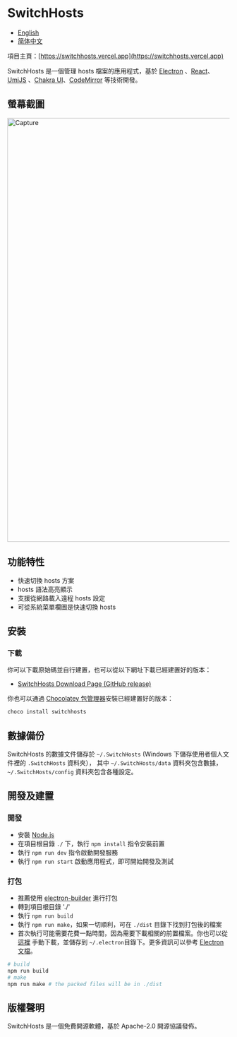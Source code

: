 # SwitchHosts

- [English](README.md)
- [简体中文](README.zh_hans.md)

項目主頁：[https://switchhosts.vercel.app](https://switchhosts.vercel.app)

SwitchHosts 是一個管理 hosts 檔案的應用程式，基於 [Electron](http://electron.atom.io/)
、[React](https://facebook.github.io/react/)、[UmiJS](https://umijs.org/)
、[Chakra UI](https://chakra-ui.com/)、[CodeMirror](http://codemirror.net/) 等技術開發。

## 螢幕截圖

<img src="https://raw.githubusercontent.com/oldj/SwitchHosts/master/screenshots/sh_light.png" alt="Capture" width="960">

## 功能特性

- 快速切換 hosts 方案
- hosts 語法高亮顯示
- 支援從網路載入遠程 hosts 設定
- 可從系統菜單欄圖是快速切換 hosts

## 安裝

### 下載

你可以下載原始碼並自行建置，也可以從以下網址下載已經建置好的版本：

- [SwitchHosts Download Page (GitHub release)](https://github.com/oldj/SwitchHosts/releases)

你也可以通過 [Chocolatey 包管理器](https://community.chocolatey.org/packages/switchhosts)安裝已經建置好的版本：
```powershell
choco install switchhosts
```

## 數據備份

SwitchHosts 的數據文件儲存於 `~/.SwitchHosts` (Windows 下儲存使用者個人文件裡的 `.SwitchHosts` 資料夾），
其中 `~/.SwitchHosts/data` 資料夾包含數據，`~/.SwitchHosts/config` 資料夾包含各種設定。

## 開發及建置

### 開發

- 安裝 [Node.js](https://nodejs.org/)
- 在項目根目錄 `./` 下，執行 `npm install` 指令安裝前置
- 執行 `npm run dev` 指令啟動開發服務
- 執行 `npm run start` 啟動應用程式，即可開始開發及測試

### 打包

- 推薦使用 [electron-builder](https://github.com/electron-userland/electron-builder) 進行打包
- 轉到項目根目錄 './'
- 執行 `npm run build`
- 執行 `npm run make`，如果一切順利，可在 `./dist` 目錄下找到打包後的檔案
- 首次執行可能需要花費一點時間，因為需要下載相關的前置檔案。你也可以從 [這裡](https://github.com/electron/electron/releases)
  手動下載，並儲存到 `~/.electron`目錄下。更多資訊可以參考 [Electron 文檔](http://electron.atom.io/docs/)。

```bash
# build
npm run build
# make
npm run make # the packed files will be in ./dist
```

## 版權聲明

SwitchHosts 是一個免費開源軟體，基於 Apache-2.0 開源協議發佈。
